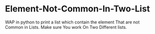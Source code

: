 # Element-Not-Common-In-Two-List
WAP in python to print a list which contain the element  That are not Common in Lists. Make sure You work On Two Different lists.
